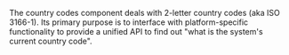 The country codes component deals with 2-letter country codes (aka ISO 3166-1).
Its primary purpose is to interface with platform-specific functionality to
provide a unified API to find out "what is the system's current country code".
